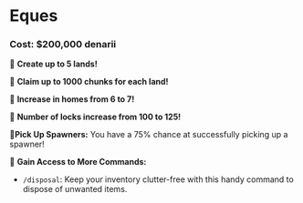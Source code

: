 # Eques

### Cost: $200,000 denarii

🔹  **Create up to 5 lands!**

🔹  **Claim up to 1000 chunks for each land!**

🔹  **Increase in homes from 6 to 7!**

🔹  **Number of locks increase from 100 to 125!**

🔹**Pick Up Spawners:** You have a 75% chance at successfully picking up a spawner!

🔹 **Gain Access to More Commands:**

* `/disposal`: Keep your inventory clutter-free with this handy command to dispose of unwanted items.

